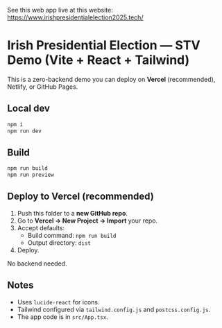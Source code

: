 See this web app live at this website: https://www.irishpresidentialelection2025.tech/


# Irish Presidential Election — STV Demo (Vite + React + Tailwind)

This is a zero-backend demo you can deploy on **Vercel** (recommended), Netlify, or GitHub Pages.

## Local dev
```bash
npm i
npm run dev
```

## Build
```bash
npm run build
npm run preview
```

## Deploy to Vercel (recommended)
1. Push this folder to a **new GitHub repo**.
2. Go to **Vercel → New Project → Import** your repo.
3. Accept defaults:
   - Build command: `npm run build`
   - Output directory: `dist`
4. Deploy.

No backend needed.

## Notes
- Uses `lucide-react` for icons.
- Tailwind configured via `tailwind.config.js` and `postcss.config.js`.
- The app code is in `src/App.tsx`.

